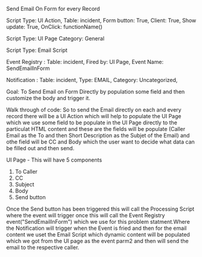 Send Email On Form for every Record

Script Type: UI Action, Table: incident, Form button: True, Client: True, Show update: True, OnClick: functionName()

Script Type: UI Page Category: General

Script Type: Email Script 

Event Registry : Table: incident, Fired by: UI Page, Event Name: SendEmailInForm
 
Notification : Table: incident, Type: EMAIL, Category: Uncategorized, 

Goal: To Send Email on Form Directly by population some field and then customize the body and trigger it.

Walk through of code: So to send the Email directly on each and every record there will be a UI Action which will help to populate the UI Page which we use some field to be populate in the UI Page directly to the particulat HTML content and these are the fields will be populate (Caller Email as the To and then Short Description as the Subjet of the Email) and othe field will be CC and Body which the user want to decide what data can be filled out and then send.

UI Page - This will have 5 components
1. To Caller 
2. CC
3. Subject
4. Body
5. Send button

Once the Send button has been triggered this will call the Processing Script where the event will trigger once this will call the Event Registry event("SendEmailInForm") which we use for this problem statment.Where the Notification will trigger when the Event is fried and then for the email content we uset the Email Script which dynamic content will be populated which we got from the UI page as the event parm2 and then will send the email to the respective caller.

